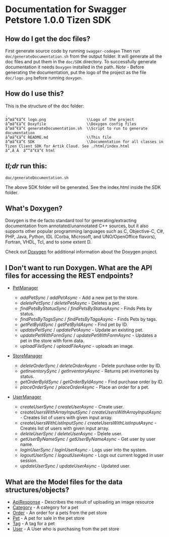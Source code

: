 # Documentation for Swagger Petstore 1.0.0 Tizen SDK

## How do I get the doc files?
First generate source code by running `swagger-codegen`
Then run `doc/generateDocumentation.sh` from the output folder. It will generate all the doc files and put them in the `doc/SDK` directory.
To successfully generate documentation it needs `Doxygen` installed in the path.
*Note* - Before generating the documentation, put the logo of the project as the file `doc/logo.png` before running `doxygen`.


## How do I use this?
This is the structure of the doc folder:

```
.
â”œâ”€â”€ logo.png                  \\Logo of the project
â”œâ”€â”€ Doxyfile                  \\Doxygen config files
â”œâ”€â”€ generateDocumentation.sh  \\Script to run to generate documentation
â”œâ”€â”€ README.md                 \\This file
â”œâ”€â”€ SDK                       \\Documentation for all classes in Tizen Client SDK for Artik Cloud. See ./html/index.html
â”‚Â Â  â””â”€â”€ html

```

## *tl;dr* run this:

```
doc/generateDocumentation.sh
```

The above SDK folder will be generated. See the index.html inside the SDK folder.


## What's Doxygen?
Doxygen is the de facto standard tool for generating/extracting documentation from annotated/unannotated C++ sources, but it also supports other popular programming languages such as C, Objective-C, C#, PHP, Java, Python, IDL (Corba, Microsoft, and UNO/OpenOffice flavors), Fortran, VHDL, Tcl, and to some extent D.

Check out [Doxygen](https://www.doxygen.org/) for additional information about the Doxygen project.

## I Don't want to run Doxygen. What are the API files for accessing the REST endpoints?

* [PetManager](../src/PetManager.cpp)
  * *addPetSync* / *addPetAsync* - Add a new pet to the store.
  * *deletePetSync* / *deletePetAsync* - Deletes a pet.
  * *findPetsByStatusSync* / *findPetsByStatusAsync* - Finds Pets by status.
  * *findPetsByTagsSync* / *findPetsByTagsAsync* - Finds Pets by tags.
  * *getPetByIdSync* / *getPetByIdAsync* - Find pet by ID.
  * *updatePetSync* / *updatePetAsync* - Update an existing pet.
  * *updatePetWithFormSync* / *updatePetWithFormAsync* - Updates a pet in the store with form data.
  * *uploadFileSync* / *uploadFileAsync* - uploads an image.

* [StoreManager](../src/StoreManager.cpp)
  * *deleteOrderSync* / *deleteOrderAsync* - Delete purchase order by ID.
  * *getInventorySync* / *getInventoryAsync* - Returns pet inventories by status.
  * *getOrderByIdSync* / *getOrderByIdAsync* - Find purchase order by ID.
  * *placeOrderSync* / *placeOrderAsync* - Place an order for a pet.

* [UserManager](../src/UserManager.cpp)
  * *createUserSync* / *createUserAsync* - Create user.
  * *createUsersWithArrayInputSync* / *createUsersWithArrayInputAsync* - Creates list of users with given input array.
  * *createUsersWithListInputSync* / *createUsersWithListInputAsync* - Creates list of users with given input array.
  * *deleteUserSync* / *deleteUserAsync* - Delete user.
  * *getUserByNameSync* / *getUserByNameAsync* - Get user by user name.
  * *loginUserSync* / *loginUserAsync* - Logs user into the system.
  * *logoutUserSync* / *logoutUserAsync* - Logs out current logged in user session.
  * *updateUserSync* / *updateUserAsync* - Updated user.


## What are the Model files for the data structures/objects?

* [ApiResponse](../src/ApiResponse.cpp) - Describes the result of uploading an image resource
* [Category](../src/Category.cpp) - A category for a pet
* [Order](../src/Order.cpp) - An order for a pets from the pet store
* [Pet](../src/Pet.cpp) - A pet for sale in the pet store
* [Tag](../src/Tag.cpp) - A tag for a pet
* [User](../src/User.cpp) - A User who is purchasing from the pet store
